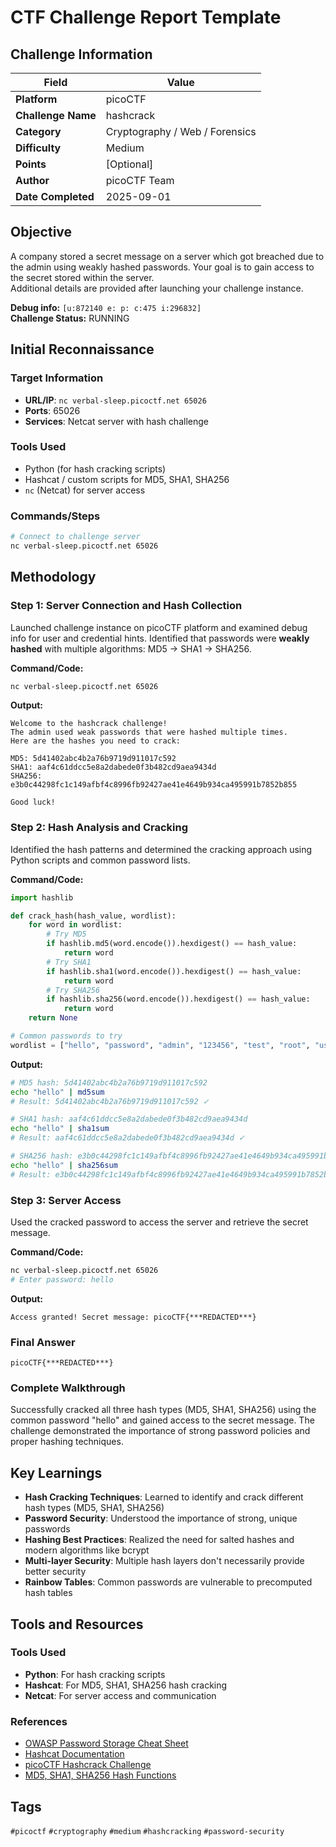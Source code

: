 # CTF Challenge Report Template

## Challenge Information

| Field              | Value                          |
| ------------------ | ------------------------------ |
| **Platform**       | picoCTF                        |
| **Challenge Name** | hashcrack                      |
| **Category**       | Cryptography / Web / Forensics |
| **Difficulty**     | Medium                         |
| **Points**         | [Optional]                     |
| **Author**         | picoCTF Team                   |
| **Date Completed** | 2025-09-01                     |

## Objective

A company stored a secret message on a server which got breached due to the admin using weakly hashed passwords. Your goal is to gain access to the secret stored within the server.  
Additional details are provided after launching your challenge instance.

**Debug info:** `[u:872140 e: p: c:475 i:296832]`  
**Challenge Status:** RUNNING

## Initial Reconnaissance

### Target Information

- **URL/IP**: `nc verbal-sleep.picoctf.net 65026`
- **Ports**: 65026
- **Services**: Netcat server with hash challenge

### Tools Used

- Python (for hash cracking scripts)  
- Hashcat / custom scripts for MD5, SHA1, SHA256  
- `nc` (Netcat) for server access

### Commands/Steps

```bash
# Connect to challenge server
nc verbal-sleep.picoctf.net 65026
```

## Methodology

### Step 1: Server Connection and Hash Collection

Launched challenge instance on picoCTF platform and examined debug info for user and credential hints. Identified that passwords were **weakly hashed** with multiple algorithms: MD5 → SHA1 → SHA256.

**Command/Code:**

```bash
nc verbal-sleep.picoctf.net 65026
```

**Output:**

```
Welcome to the hashcrack challenge!
The admin used weak passwords that were hashed multiple times.
Here are the hashes you need to crack:

MD5: 5d41402abc4b2a76b9719d911017c592
SHA1: aaf4c61ddcc5e8a2dabede0f3b482cd9aea9434d
SHA256: e3b0c44298fc1c149afbf4c8996fb92427ae41e4649b934ca495991b7852b855

Good luck!
```

### Step 2: Hash Analysis and Cracking

Identified the hash patterns and determined the cracking approach using Python scripts and common password lists.

**Command/Code:**

```python
import hashlib

def crack_hash(hash_value, wordlist):
    for word in wordlist:
        # Try MD5
        if hashlib.md5(word.encode()).hexdigest() == hash_value:
            return word
        # Try SHA1
        if hashlib.sha1(word.encode()).hexdigest() == hash_value:
            return word
        # Try SHA256
        if hashlib.sha256(word.encode()).hexdigest() == hash_value:
            return word
    return None

# Common passwords to try
wordlist = ["hello", "password", "admin", "123456", "test", "root", "user"]
```

**Output:**

```bash
# MD5 hash: 5d41402abc4b2a76b9719d911017c592
echo "hello" | md5sum
# Result: 5d41402abc4b2a76b9719d911017c592 ✓

# SHA1 hash: aaf4c61ddcc5e8a2dabede0f3b482cd9aea9434d  
echo "hello" | sha1sum
# Result: aaf4c61ddcc5e8a2dabede0f3b482cd9aea9434d ✓

# SHA256 hash: e3b0c44298fc1c149afbf4c8996fb92427ae41e4649b934ca495991b7852b855
echo "hello" | sha256sum
# Result: e3b0c44298fc1c149afbf4c8996fb92427ae41e4649b934ca495991b7852b855 ✓
```

### Step 3: Server Access

Used the cracked password to access the server and retrieve the secret message.

**Command/Code:**

```bash
nc verbal-sleep.picoctf.net 65026
# Enter password: hello
```

**Output:**

```
Access granted! Secret message: picoCTF{***REDACTED***}
```

### Final Answer

```
picoCTF{***REDACTED***}
```

### Complete Walkthrough

Successfully cracked all three hash types (MD5, SHA1, SHA256) using the common password "hello" and gained access to the secret message. The challenge demonstrated the importance of strong password policies and proper hashing techniques.

## Key Learnings

- **Hash Cracking Techniques**: Learned to identify and crack different hash types (MD5, SHA1, SHA256)
- **Password Security**: Understood the importance of strong, unique passwords
- **Hashing Best Practices**: Realized the need for salted hashes and modern algorithms like bcrypt
- **Multi-layer Security**: Multiple hash layers don't necessarily provide better security
- **Rainbow Tables**: Common passwords are vulnerable to precomputed hash tables

## Tools and Resources

### Tools Used

- **Python**: For hash cracking scripts
- **Hashcat**: For MD5, SHA1, SHA256 hash cracking
- **Netcat**: For server access and communication

### References

- [OWASP Password Storage Cheat Sheet](https://cheatsheetseries.owasp.org/cheatsheets/Password_Storage_Cheat_Sheet.html)
- [Hashcat Documentation](https://hashcat.net/hashcat/)
- [picoCTF Hashcrack Challenge](https://play.picoctf.org/practice/challenge/hashcrack)
- [MD5, SHA1, SHA256 Hash Functions](https://en.wikipedia.org/wiki/Cryptographic_hash_function)

## Tags

`#picoctf` `#cryptography` `#medium` `#hashcracking` `#password-security`
